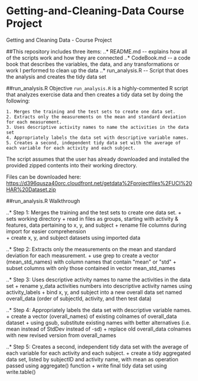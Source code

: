 # Getting-and-Cleaning-Data Course Project
Getting and Cleaning Data - Course Project

##This repository includes three items:
..* README.md -- explains how all of the scripts work and how they are connected
..* CodeBook.md --  a code book that describes the variables, the data, and any transformations or work I performed to clean up the data 
..* run_analysis.R -- Script that does the analysis and creates the tidy data set

##run_analysis.R Objective
`run_analysis.R` is a highly-commented R script that analyzes exercise data and then creates a tidy data set by doing the following:

	1. Merges the training and the test sets to create one data set.
	2. Extracts only the measurements on the mean and standard deviation for each measurement.
	3. Uses descriptive activity names to name the activities in the data set
	4. Appropriately labels the data set with descriptive variable names.
	5. Creates a second, independent tidy data set with the average of each variable for each activity and each subject.

The script assumes that the user has already downloaded and installed the provided zipped contents into their working directory.

Files can be downloaded here: https://d396qusza40orc.cloudfront.net/getdata%2Fprojectfiles%2FUCI%20HAR%20Dataset.zip

##run_analysis.R Walkthrough

..* Step 1: Merges the training and the test sets to create one data set.
    + sets working directory 
    + read in files as groups, starting with activity & features, data pertaining to x, y, and subject
    + rename file columns during import for easier comprehension  
    + create x, y, and subject datasets using imported data

..*  Step 2: Extracts only the measurements on the mean and standard deviation for each measurement.
    + use grep to create a vector (mean_std_names) with column names  that contain "mean" or "std"
    + subset columns with only those contained in vector mean_std_names

..*  Step 3: Uses descriptive activity names to name the activities in the data set
    + rename y_data activities numbers into descriptive activity names using activity_labels
    + bind x, y, and subject into a new overall data set named overall_data (order of subjectId, activity, and then test data)

..*  Step 4: Appropriately labels the data set with descriptive variable names.
    + create a vector (overall_names) of existing colnames of overall_data dataset
    + using gsub, substitute existing names with better alternatives (i.e. mean instead of StdDev instead of -sd)
    + replace old overall_data colnames with new revised version from overall_names

..*  Step 5: Creates a second, independent tidy data set with the average of each variable for each activity and each subject.
    + create a tidy aggregated data set, listed by subjectID and activity name, with mean as operation passed using aggregate() function
    + write final tidy data set using write.table()


